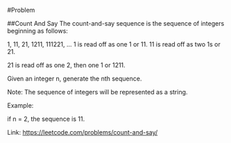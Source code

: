 #Problem

##Count And Say
The count-and-say sequence is the sequence of integers beginning as follows:

1, 11, 21, 1211, 111221, ...
1 is read off as one 1 or 11. 11 is read off as two 1s or 21.

21 is read off as one 2, then one 1 or 1211.

Given an integer n, generate the nth sequence.

Note: The sequence of integers will be represented as a string.

Example:

if n = 2, the sequence is 11.

Link: https://leetcode.com/problems/count-and-say/
